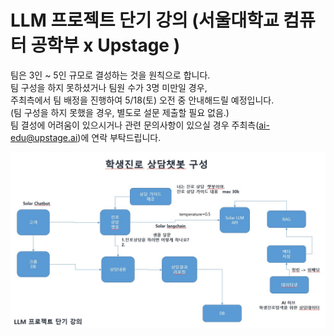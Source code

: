 # LLM 프로젝트 단기 강의 (서울대학교 컴퓨터 공학부 x Upstage )

팀은 3인 ~ 5인 규모로 결성하는 것을 원칙으로 합니다. <br>
팀 구성을 하지 못하셨거나 팀원 수가 3명 미만일 경우,  <br> 주최측에서 팀 배정을 진행하여 5/18(토) 오전 중 안내해드릴 예정입니다. <br> (팀 구성을 하지 못했을 경우, 별도로 설문 제출할 필요 없음.) <br>
팀 결성에 어려움이 있으시거나 관련 문의사항이 있으실 경우 주최측(ai-edu@upstage.ai)에 연락 부탁드립니다. <br>

![이미지설명](readme.jpg)

